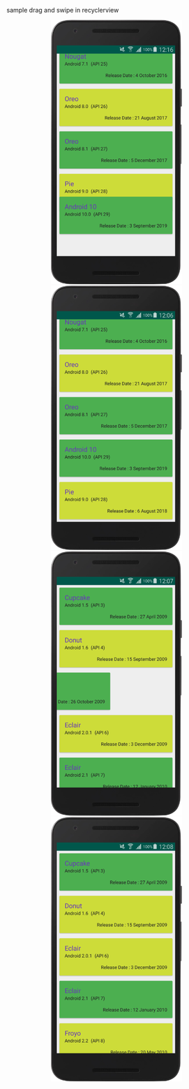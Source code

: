 
sample drag and swipe in recyclerview

<div align="center">
    <img src="/screenshots/img001.png" width="300px"</img> 
    <img src="/screenshots/img002.png" width="300px"</img> 
</div>
<div align="center">
    <img src="/screenshots/img003.png" width="300px"</img> 
    <img src="/screenshots/img004.png" width="300px"</img> 
</div>

